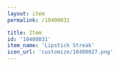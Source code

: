 ```yaml
---
layout: item
permalink: /10400031

title: Item
id: '10400031'
item_name: 'Lipstick Streak'
icon_url: 'customize/10400027.png'
---
```

